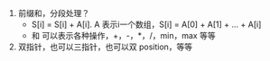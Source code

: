 1.  前缀和，分段处理？      
    + S[i] = S[i] + A[i].  A 表示i一个数组，S[i] = A[0] + A[1] + ... + A[i]       
    + 和 可以表示各种操作，+，-，*，/，min，max 等等
2.  双指针，也可以三指针，也可以双 position，等等     
